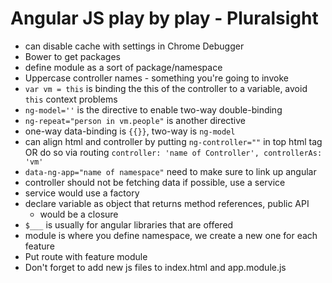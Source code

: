 # Angular JS play by play - Pluralsight

- can disable cache with settings in Chrome Debugger
- Bower to get packages
- define module as a sort of package/namespace
- Uppercase controller names - something you're going to invoke
- `var vm = this` is binding the this of the controller to a variable, avoid `this` context problems
- `ng-model=''` is the directive to enable two-way double-binding
- `ng-repeat="person in vm.people"` is another directive
- one-way data-binding is `{{}}`, two-way is `ng-model`
- can align html and controller by putting `ng-controller=""` in top html tag OR do so via routing `controller: 'name of Controller', controllerAs: 'vm'`
- `data-ng-app="name of namespace"` need to make sure to link up angular
- controller should not be fetching data if possible, use a service
- service would use a factory
- declare variable as object that returns method references, public API
    * would be a closure
- `$___` is usually for angular libraries that are offered
- module is where you define namespace, we create a new one for each feature
- Put route with feature module
- Don't forget to add new js files to index.html and app.module.js